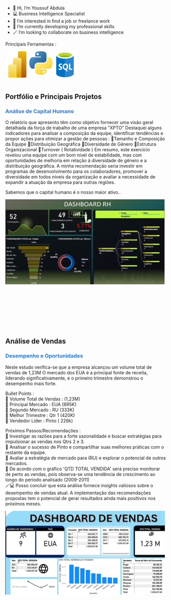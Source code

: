 

- 👋 Hi, I’m Youssuf Abdula
-  💻 Business Intelligence Specialist 
- 👀 I’m interested in find a job or freelance work
- 🌱 I’m currently developing my professional skills
- 🪄 I’m looking to collaborate on business intelligence 

Principais Ferramentas :
<div style="display: flex; flex-direction: row;">
  <img width="75" src="https://github.com/youssuf-ops/AlbiClick.Portfolio/blob/main/power%20bi.png?raw=true">
  <img width="75" src="https://github.com/youssuf-ops/AlbiClick.Portfolio/blob/main/python.png?raw=true">
  <img width="75" src="https://github.com/youssuf-ops/AlbiClick.Portfolio/blob/main/sql.png?raw=true">
</div>

<br> 
<h2>Portfólio e Principais Projetos</h2>
<h3 style="color:#2a7ae2; font-weight:bold;">Análise de Capital Humano</h3>
<p>O relatório que apresento têm como objetivo fornecer uma visão geral detalhada da força de trabalho de uma empresa "XPTO" Destaquei alguns indicadores para analisar a composição da equipe, identificar tendências e propor ações para otimizar a gestão de pessoas : 
📌Tamanho e Composição da Equipe
📌Distribuição Geográfica 
📌Diversidade de Gênero 
📌Estrutura Organizacional 
📌Turnover ( Rotatividade ) 
Em resumo, este exercício revelou uma equipe com um bom nível de estabilidade, mas com oportunidades de melhoria em relação á diversidade de gênero e a distribuição geográfica. 
A minha recomendação seria investir em programas de desenvolvimento para os colaboradores, promover a diversidade em todos níveis da organização e avaliar a necessidade de expandir a atuação da empresa para outras regiões. 

 Sabemos que o capital humano é o nosso maior ativo..</p>
<div>
<img align="left" width="500" src="https://github.com/youssuf-ops/AlbiClick.Portfolio/blob/main/dashboard%20rh.jpg?raw=true"/> 
<br> <br> <br> <br>   
<div>
<div style="clear:both;"></div> 
<br> <br> <br> <br> <br> <br> <br> 
<br>  
<h2>Análise de Vendas</h2> 
<h3 style="color:#2a7ae2; font-weight:bold;">Desempenho e Oportunidades</h3>
<p>Neste estudo verifica-se que a empresa alcançou um volume total de vendas de 1,23M O mercado dos EUA é a principal fonte de receita, liderando significativamente, e o primeiro trimestre demonstrou o desempenho mais forte. 

Bullet Points : <br> 
📌 Volume Total de Vendas : (1,23M) <br> 
📌 Principal Mercado : EUA (895K) <br> 
📌 Segundo Mercado : RU (333K) <br> 
📌 Melhor Trimestre : Qtr 1 (420K) <br> 
📌 Vendedor Líder : Pinto ( 226k) 

Próximos Passos/Recomendações : <br> 
📌 Investigar as razões para a forte sazonalidade e buscar estratégias para impulsionar as vendas nos Qtrs 2 e 3. <br> 
📌 Analisar o sucesso de Pinto e compartilhar suas melhores práticas com o restante da equipe.<br> 
📌 Avaliar a estratégia de mercado para (RU) e explorar o potencial de outros mercados. <br> 
📌 De acordo com o gráfico 'QTD TOTAL VENDIDA' será preciso monitorar de perto as vendas, pois observa-se uma tendência de crescimento ao longo do período analisado (2009-2011)<br> 
🪄💻 Posso concluir que esta análise fornece insights valiosos sobre o desempenho de vendas atual. A implementação das recomendações propostas tem o potencial de gerar resultados ainda mais positivos nos próximos meses.
</p> 
<img align="left" width="500" src="https://github.com/youssuf-ops/AlbiClick.Portfolio/blob/main/dashboard%20de%20vendas%20.jpg?raw=true">


<!---
youssuf-ops/youssuf-ops is a ✨ special ✨ repository because its `README.md` (this file) appears on your GitHub profile.
You can click the Preview link to take a look at your changes.
--->
